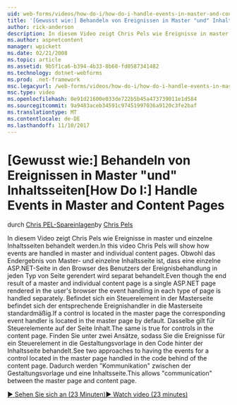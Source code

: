 ```yaml
---
uid: web-forms/videos/how-do-i/how-do-i-handle-events-in-master-and-content-pages
title: '[Gewusst wie:] Behandeln von Ereignissen in Master "und" Inhaltsseiten | Microsoft Docs'
author: rick-anderson
description: In diesem Video zeigt Chris Pels wie Ereignisse in master und einzelne Inhaltsseiten behandelt werden. Obwohl das Endergebnis einer Master- und einzelne Konte...
ms.author: aspnetcontent
manager: wpickett
ms.date: 02/21/2008
ms.topic: article
ms.assetid: 9b5f1ca6-b394-4b33-8b60-fd0587341482
ms.technology: dotnet-webforms
ms.prod: .net-framework
msc.legacyurl: /web-forms/videos/how-do-i/how-do-i-handle-events-in-master-and-content-pages
msc.type: video
ms.openlocfilehash: 0e91d21600e033de722b5b45a473739011e1d584
ms.sourcegitcommit: 9a9483aceb34591c97451997036a9120c3fe2baf
ms.translationtype: MT
ms.contentlocale: de-DE
ms.lasthandoff: 11/10/2017
---
```

<a name="how-do-i-handle-events-in-master-and-content-pages"></a><span data-ttu-id="93023-104">[Gewusst wie:] Behandeln von Ereignissen in Master "und" Inhaltsseiten</span><span class="sxs-lookup"><span data-stu-id="93023-104">[How Do I:] Handle Events in Master and Content Pages</span></span>
====================
<span data-ttu-id="93023-105">durch [Chris PEL-Spareinlagen](https://twitter.com/chrispels)</span><span class="sxs-lookup"><span data-stu-id="93023-105">by [Chris Pels](https://twitter.com/chrispels)</span></span>

<span data-ttu-id="93023-106">In diesem Video zeigt Chris Pels wie Ereignisse in master und einzelne Inhaltsseiten behandelt werden.</span><span class="sxs-lookup"><span data-stu-id="93023-106">In this video Chris Pels will show how events are handled in master and individual content pages.</span></span> <span data-ttu-id="93023-107">Obwohl das Endergebnis von Master- und einzelne Inhaltsseite ist, dass eine einzelne ASP.NET-Seite in den Browser des Benutzers der Ereignisbehandlung in jeden Typ von Seite gerendert wird separat behandelt.</span><span class="sxs-lookup"><span data-stu-id="93023-107">Even though the end result of a master and individual content page is a single ASP.NET page rendered in the user's browser the event handling in each type of page is handled separately.</span></span> <span data-ttu-id="93023-108">Befindet sich ein Steuerelement in der Masterseite befindet sich der entsprechende Ereignishandler in die Masterseite standardmäßig.</span><span class="sxs-lookup"><span data-stu-id="93023-108">If a control is located in the master page the corresponding event handler is located in the master page by default.</span></span> <span data-ttu-id="93023-109">Dasselbe gilt für Steuerelemente auf der Seite Inhalt.</span><span class="sxs-lookup"><span data-stu-id="93023-109">The same is true for controls in the content page.</span></span> <span data-ttu-id="93023-110">Finden Sie unter zwei Ansätze, sodass Sie die Ereignisse für ein Steuerelement in die Gestaltungsvorlage in den Code hinter der Inhaltsseite behandelt.</span><span class="sxs-lookup"><span data-stu-id="93023-110">See two approaches to having the events for a control located in the master page handled in the code behind of the content page.</span></span> <span data-ttu-id="93023-111">Dadurch werden "Kommunikation" zwischen der Gestaltungsvorlage und eine Inhaltsseite.</span><span class="sxs-lookup"><span data-stu-id="93023-111">This allows "communication" between the master page and content page.</span></span>

[<span data-ttu-id="93023-112">&#9654; Sehen Sie sich an (23 Minuten)</span><span class="sxs-lookup"><span data-stu-id="93023-112">&#9654; Watch video (23 minutes)</span></span>](https://channel9.msdn.com/Blogs/ASP-NET-Site-Videos/how-do-i-handle-events-in-master-and-content-pages)
